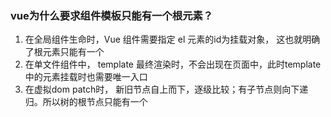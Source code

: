 ### vue为什么要求组件模板只能有一个根元素？
1. 在全局组件生命时，Vue 组件需要指定 el 元素的id为挂载对象， 这也就明确了根元素只能有一个
2. 在单文件组件中， template 最终渲染时，不会出现在页面中，此时template 中的元素挂载时也需要唯一入口
3. 在虚拟dom patch时， 新旧节点自上而下，逐级比较；有子节点则向下递归。所以树的根节点只能有一个
